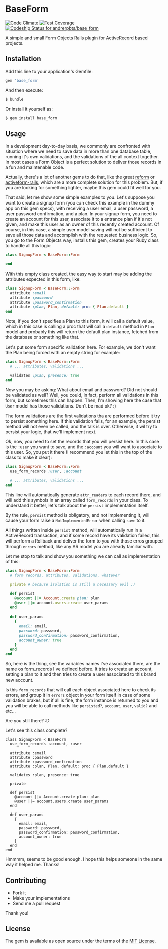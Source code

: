 # BaseForm
[![Code Climate](https://codeclimate.com/github/andrerpbts/base_form/badges/gpa.svg)](https://codeclimate.com/github/andrerpbts/base_form)
[![Test Coverage](https://codeclimate.com/github/andrerpbts/base_form/badges/coverage.svg)](https://codeclimate.com/github/andrerpbts/base_form/coverage)
[ ![Codeship Status for andrerpbts/base_form](https://app.codeship.com/projects/8d9be4e0-811f-0134-3da7-7e60ebb19227/status?branch=master)](https://app.codeship.com/projects/182157)

A simple and small Form Objects Rails plugin for ActiveRecord based projects.

## Installation
Add this line to your application's Gemfile:

```ruby
gem 'base_form'
```

And then execute:
```bash
$ bundle
```

Or install it yourself as:
```bash
$ gem install base_form
```

## Usage
In a development day-to-day basis, we commonly are confronted with situation where we
need to save data in more than one database table, running it's own validations, and
the validations of the all context together. In most cases a Form Object is a perfect
solution to deliver those records in a fun and maintenable code.

Actually, there's a lot of another gems to do that, like the great
[reform](https://github.com/apotonick/reform) or
[activeform-rails](https://github.com/GCorbel/activeform-rails), which are a more complete
solution for this problem. But, if you are looking for something lighter, maybe this
gem could fit well for you.

That said, let me show some simple examples to you. Let's suppose you want to create a
signup form (you can check this example in the dummy app on this gem specs), with
receiving a user email, a user password, a user password confirmation, and a plan. In your
signup form, you need to create an account for this user, associate it to a entrance plan
if it's not given, and make this user as an owner of this recently created account. Of course,
in this case, a simple user model saving will not be sufficient to save all those data and
accomplish with the requested business logic. So, you go to the Form Objects way,
installs this gem, creates your Ruby class to handle all this logic:

```ruby
class SignupForm < BaseForm::Form

end
```

With this empty class created, the easy way to start may be adding the attributes expected
in this form, like:

```ruby
class SignupForm < BaseForm::Form
  attribute :email
  attribute :password
  attribute :password_confirmation
  attribute :plan, Plan, default: proc { Plan.default }
end
```

Note, if you don't specifies a Plan to this form, it will call a default value, which in
this case is calling a proc that will call a `default` method in `Plan` model and probably
this will return the default plan instance, fetched from the database or something like that.

Let's put some form specific validation here. For example, we don't want the Plan being forced
with an empty string for example:

```ruby
class SignupForm < BaseForm::Form
  # ... attributes, validations ...

  validates :plan, presence: true
end
```

Now you may be asking: What about email and password? Did not should be validated as well?
Well, you could, in fact, perform all validations in this form, but sometimes this can happen.
Then, I'm showing here the case that `User` model has those validations. Don't be mad ok? :)

The form validations are the first validations tha are performed before it try to persist
something here. If this validation fails, for an example, the persist method will not even
be called, and the talk is over. Otherwise, it wil try to persist your logic, that we'll
implement next.

Ok, now, you need to set the records that you will persist here.
In this case is the `:user` you want to save, and the `:account` you will want to associate
to this user. So, you put it there (I recommend you let this in the top of the class to make
it clear):

```ruby
class SignupForm < BaseForm::Form
  use_form_records :user, :account

  # ... attributes, validations ...
end
```

This line will automatically generate `attr_readers` to each record there, and will add this
symbols in an array called `form_records` in your class. To understand it better, let's talk
about the `persist` implementation itself.

By the rule, `persist` method is obligatory, and not implementing it, will cause your form
raise a `NotImplementedError` when calling `save` to it.

All things written inside `persist` method, will automatically run in a ActiveRecord transaction,
and if some record have its validation failed, this will perform a Rollback and deliver the form
to you with those erros grouped through `errors` method, like any AR model you are already
familiar with.

Let me stop to talk and show you something we can call as implementation of this:

```ruby
class SignupForm < BaseForm::Form
  # form records, attributes, validations, whatever

  private # because isolation is still a necessary evil ;)

  def persist
    @account ||= Account.create plan: plan
    @user ||= account.users.create user_params
  end

  def user_params
    {
      email: email,
      password: password,
      password_confirmation: password_confirmation,
      account_owner: true
    }
  end
end
```

So, here is the thing, see the variables names I've associated there, are the name os
form_records I've defined before. It tries to create an account, setting a plan to it
and then tries to create a user associated to this brand new account.

Is this `form_records` that will call each object associated here to check its errors,
and group it in `errors` object in your form itself in case of some validation brakes,
but if all is fine, the form instance is returned to you and you will be able to call
methods like `persisted?`, `account`, `user`, `valid?` and etc...

Are you still there? :D

Let's see this class complete?

```
class SignupForm < BaseForm
  use_form_records :account, :user

  attribute :email
  attribute :password
  attribute :password_confirmation
  attribute :plan, Plan, default: proc { Plan.default }

  validates :plan, presence: true

  private

  def persist
    @account ||= Account.create plan: plan
    @user ||= account.users.create user_params
  end

  def user_params
    {
      email: email,
      password: password,
      password_confirmation: password_confirmation,
      account_owner: true
    }
  end
end
```

Hmmmm, seems to be good enough. I hope this helps someone in the same way it
helped me. Thanks!

## Contributing
- Fork it
- Make your implementations
- Send me a pull request

Thank you!

## License
The gem is available as open source under the terms of the [MIT License](http://opensource.org/licenses/MIT).
